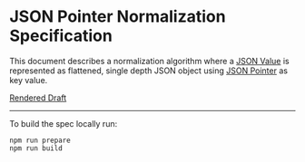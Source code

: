 # JSON Pointer Normalization Specification

This document describes a normalization algorithm where a [JSON Value](https://www.rfc-editor.org/info/rfc7159) is represented as flattened,
single depth JSON object using [JSON Pointer](https://www.rfc-editor.org/info/rfc6901) as key value.

[Rendered Draft](https://trinsic-id.github.io/json-ptr-n11n-spec)

---

To build the spec locally run:

```
npm run prepare
npm run build
```